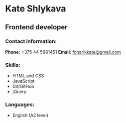 # Kate Shlykava

##  Frontend developer

### Contact information:
**Phone:** +375 44 5681451
**Email:** fonarikkate@gmail.com

### Skills:
* HTML and CSS
* JavaScript
* Git/GitHub
* jQuery

### Languages:
* English (A2 level)